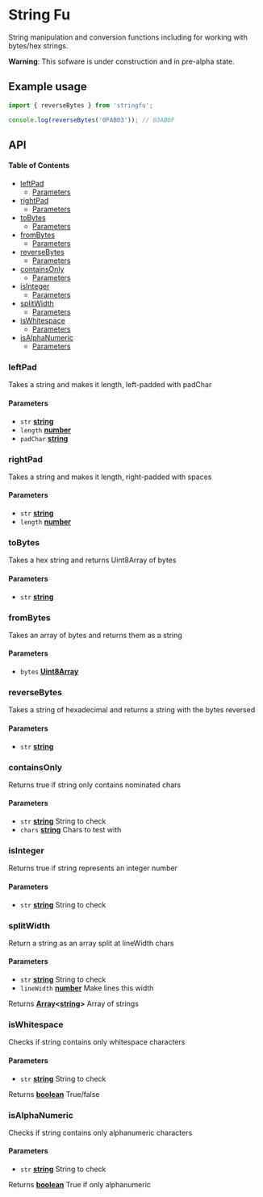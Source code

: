 # String Fu

String manipulation and conversion functions including for working with bytes/hex strings.

**Warning**: This sofware is under construction and in pre-alpha state.

## Example usage

```js
import { reverseBytes } from 'stringfu';

console.log(reverseBytes('0FAB03')); // 03AB0F
```

## API

<!-- Generated by documentation.js. Update this documentation by updating the source code. -->

#### Table of Contents

-   [leftPad](#leftpad)
    -   [Parameters](#parameters)
-   [rightPad](#rightpad)
    -   [Parameters](#parameters-1)
-   [toBytes](#tobytes)
    -   [Parameters](#parameters-2)
-   [fromBytes](#frombytes)
    -   [Parameters](#parameters-3)
-   [reverseBytes](#reversebytes)
    -   [Parameters](#parameters-4)
-   [containsOnly](#containsonly)
    -   [Parameters](#parameters-5)
-   [isInteger](#isinteger)
    -   [Parameters](#parameters-6)
-   [splitWidth](#splitwidth)
    -   [Parameters](#parameters-7)
-   [isWhitespace](#iswhitespace)
    -   [Parameters](#parameters-8)
-   [isAlphaNumeric](#isalphanumeric)
    -   [Parameters](#parameters-9)

### leftPad

Takes a string and makes it length, left-padded with padChar

#### Parameters

-   `str` **[string](https://developer.mozilla.org/docs/Web/JavaScript/Reference/Global_Objects/String)** 
-   `length` **[number](https://developer.mozilla.org/docs/Web/JavaScript/Reference/Global_Objects/Number)** 
-   `padChar` **[string](https://developer.mozilla.org/docs/Web/JavaScript/Reference/Global_Objects/String)** 

### rightPad

Takes a string and makes it length, right-padded with spaces

#### Parameters

-   `str` **[string](https://developer.mozilla.org/docs/Web/JavaScript/Reference/Global_Objects/String)** 
-   `length` **[number](https://developer.mozilla.org/docs/Web/JavaScript/Reference/Global_Objects/Number)** 

### toBytes

Takes a hex string and returns Uint8Array of bytes

#### Parameters

-   `str` **[string](https://developer.mozilla.org/docs/Web/JavaScript/Reference/Global_Objects/String)** 

### fromBytes

Takes an array of bytes and returns them as a string

#### Parameters

-   `bytes` **[Uint8Array](https://developer.mozilla.org/docs/Web/JavaScript/Reference/Global_Objects/Uint8Array)** 

### reverseBytes

Takes a string of hexadecimal and returns a string with the bytes reversed

#### Parameters

-   `str` **[string](https://developer.mozilla.org/docs/Web/JavaScript/Reference/Global_Objects/String)** 

### containsOnly

Returns true if string only contains nominated chars

#### Parameters

-   `str` **[string](https://developer.mozilla.org/docs/Web/JavaScript/Reference/Global_Objects/String)** String to check
-   `chars` **[string](https://developer.mozilla.org/docs/Web/JavaScript/Reference/Global_Objects/String)** Chars to test with

### isInteger

Returns true if string represents an integer number

#### Parameters

-   `str` **[string](https://developer.mozilla.org/docs/Web/JavaScript/Reference/Global_Objects/String)** String to check

### splitWidth

Return a string as an array split at lineWidth chars

#### Parameters

-   `str` **[string](https://developer.mozilla.org/docs/Web/JavaScript/Reference/Global_Objects/String)** String to check
-   `lineWidth` **[number](https://developer.mozilla.org/docs/Web/JavaScript/Reference/Global_Objects/Number)** Make lines this width

Returns **[Array](https://developer.mozilla.org/docs/Web/JavaScript/Reference/Global_Objects/Array)&lt;[string](https://developer.mozilla.org/docs/Web/JavaScript/Reference/Global_Objects/String)>** Array of strings

### isWhitespace

Checks if string contains only whitespace characters

#### Parameters

-   `str` **[string](https://developer.mozilla.org/docs/Web/JavaScript/Reference/Global_Objects/String)** String to check

Returns **[boolean](https://developer.mozilla.org/docs/Web/JavaScript/Reference/Global_Objects/Boolean)** True/false

### isAlphaNumeric

Checks if string contains only alphanumeric characters

#### Parameters

-   `str` **[string](https://developer.mozilla.org/docs/Web/JavaScript/Reference/Global_Objects/String)** String to check

Returns **[boolean](https://developer.mozilla.org/docs/Web/JavaScript/Reference/Global_Objects/Boolean)** True if only alphanumeric
